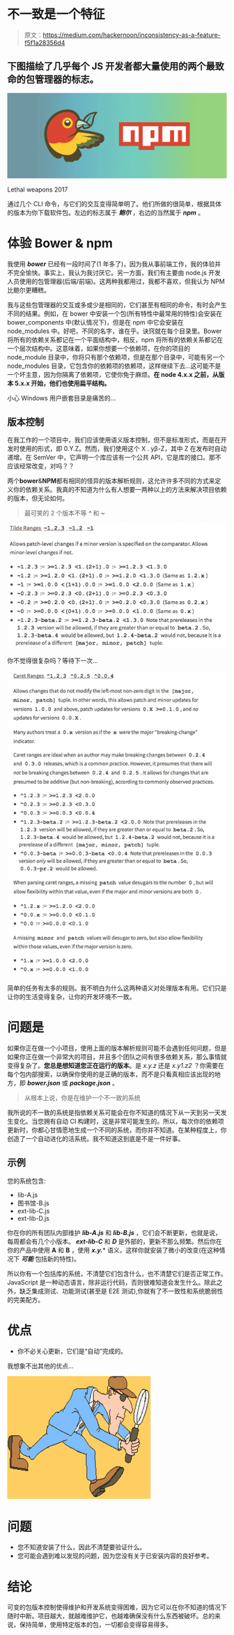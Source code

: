 # 不一致是一个特征

> 原文：<https://medium.com/hackernoon/inconsistency-as-a-feature-f5f1a28356d4>

## 下图描绘了几乎每个 JS 开发者都大量使用的两个最致命的包管理器的标志。

![](img/252bb6f2e7d3016bb9e3c834bce3f9c3.png)

Lethal weapons 2017

通过几个 CLI 命令，与它们的交互变得简单明了。他们所做的很简单，根据具体的版本为你下载软件包。左边的标志属于 ***鲍尔*** ，右边的当然属于 ***npm*** 。

# 体验 Bower & npm

我使用 ***bower*** 已经有一段时间了(1 年多了)，因为我从事前端工作，我的体验并不完全愉快。事实上，我认为我讨厌它。另一方面，我们有主要由 node.js 开发人员使用的包管理器(后端/前端)。这两种我都用过，我都不喜欢，但我认为 NPM 比鲍尔更糟糕。

我与这些包管理器的交互或多或少是相同的，它们甚至有相同的命令，有时会产生不同的结果。例如，在 bower 中安装一个包(所有特性中最常用的特性)会安装在 bower_components 中(默认情况下)，但是在 npm 中它会安装在 node_modules 中。好吧，不同的名字，谁在乎。诀窍就在每个目录里。Bower 将所有的依赖关系都记在一个平面结构中，相反，npm 将所有的依赖关系都记在一个层次结构中。这意味着，如果你想要一个依赖项，在你的项目的 node_module 目录中，你将只有那个依赖项，但是在那个目录中，可能有另一个 node_modules 目录，它包含你的依赖项的依赖项，这样继续下去…这可能不是一个坏主意，因为你隔离了依赖项，它使你免于麻烦。**在 node 4.x.x 之前，从版本 5.x.x 开始，他们也使用扁平结构。**

小心 Windows 用户嵌套目录是痛苦的…

## 版本控制

在我工作的一个项目中，我们应该使用语义版本控制，但不是标准形式，而是在开发时使用的形式，即 0.Y.Z。然而，我们使用这个 X . yβ-Z，其中 Z 在发布时自动递增。在 SemVer 中，它声明一个库应该有一个公共 API，它是库的接口。那不应该经常改变，对吗？？

两个**bower**&**NPM**都有相同的怪异的版本解析规则，这允许许多不同的方式来定义你的依赖关系。我真的不知道为什么有人想要一两种以上的方法来解决项目依赖的版本，但无论如何。

> 最可笑的 2 个版本不等 ***^*** 和 ***~***

![](img/12bae0a8d1b0ee1087862d8708748d12.png)

你不觉得很复杂吗？等待下一次…

![](img/4fa2875c883501dc2a64a0bb2228115e.png)

简单的任务有太多的规则。我不明白为什么这两种语义对处理版本有用。它们只是让你的生活变得复杂，让你的开发环境不一致。

# 问题是

如果你正在做一个小项目，使用上面的版本解析规则可能不会遇到任何问题，但是如果你正在做一个非常大的项目，并且多个团队之间有很多依赖关系，那么事情就变得复杂了。**您总是想知道您正在运行的版本**。是 *x.y.z* 还是 *x.y1.z2* ？你需要在每个包内部搜索，以确保你使用的是正确的版本，而不是只看真相应该出现的地方，即 ***bower.json*** 或 ***package.json*** 。

> 从根本上说，你是在维护一个不一致的系统

我所说的不一致的系统是指依赖关系可能会在你不知道的情况下从一天到另一天发生变化。当您拥有自动 CI 构建时，这是非常可能发生的。所以，每次你的依赖项更新时，你都心甘情愿地生成一个不同的系统，而你并不知道。在某种程度上，你创造了一个自动进化的活系统。我不知道这到底是不是一件好事。

## **示例**

您的系统包含:

*   lib-A.js
*   图书馆-B.js
*   ext-lib-C.js
*   ext-lib-D.js

你在你的所有团队内部维护 ***lib-A.js*** 和 ***lib-B.js*** ，它们会不断更新，也就是说，每周都会有几个小版本。 ***ext-lib-C*** 和 ***D*** 是外部的，更新不那么频繁。然后你在你的产品中使用 **A** 和 **B** ，使用 ***x.y.**** 语义，这样你就安装了微小的改变(在这种情况下 ***可能*** 包括新的特性)。

所以你有一个包括库的系统，不清楚它们包含什么，也不清楚它们是否正常工作。JavaScript 是一种动态语言，除非运行代码，否则很难知道会发生什么。除此之外，缺乏集成测试、功能测试(甚至是 E2E 测试),你就有了不一致性和系统脆弱性的完美配方。

# 优点

*   你不必关心更新，它们是“自动”完成的。

我想象不出其他的优点…

![](img/9d8ce7fdc4fd31923b6321d4252b6840.png)

# 问题

*   您不知道安装了什么，因此不清楚要验证什么。
*   您可能会遇到难以发现的问题，因为您没有关于已安装内容的良好参考。

# 结论

可变的包版本控制使得维护和开发系统变得困难，因为它可以在你不知道的情况下随时中断。项目越大，就越难维护它，也越难确保没有什么东西被破坏。总的来说，保持简单，使用特定版本的包，一切都会变得容易得多。